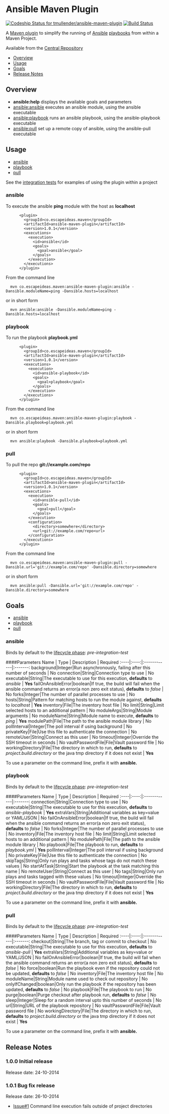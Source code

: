 # Ansible Maven Plugin 

[![Codeship Status for tmullender/ansible-maven-plugin](https://codeship.io/projects/b6180bd0-4127-0132-ff07-7a81632181b7/status?branch=master)](https://codeship.io/projects/44111)
[![Build Status](https://travis-ci.org/tmullender/ansible-maven-plugin.svg?branch=master)](https://travis-ci.org/tmullender/ansible-maven-plugin)

A [Maven plugin](http://maven.apache.org/plugins/index.html) to simplify the running 
of [Ansible](http://docs.ansible.com/) [playbooks](http://docs.ansible.com/playbooks.html) from within a Maven Project.
 
Available from the [Central Repository](http://search.maven.org/#search%7Cga%7C1%7Ca%3A%22ansible-maven-plugin%22)

* [Overview](#overview)
* [Usage](#usage)
* [Goals](#goals)
* [Release Notes](#release-notes)

## Overview

* __ansible:help__ displays the available goals and parameters
* [ansible:ansible](#ansible) executes an ansible module, using the ansible executable
* [ansible:playbook](#playbook) runs an ansible playbook, using the ansible-playbook executable
* [ansible:pull](#pull) set up a remote copy of ansible, using the ansible-pull executable

## Usage

* [ansible](#ansible)
* [playbook](#playbook)
* [pull](#pull)

See the [integration tests](src/it) for examples of using the plugin within a project

### ansible

To execute the ansible __ping__ module with the host as __localhost__

```
      <plugin>
        <groupId>co.escapeideas.maven</groupId>
        <artifactId>ansible-maven-plugin</artifactId>
        <version>1.0.1</version>
        <executions>
          <execution>
            <id>ansible</id>
            <goals>
              <goal>ansible</goal>
            </goals>
          </execution>
        </executions>
      </plugin>
```

From the command line

```
  mvn co.escapeideas.maven:ansible-maven-plugin:ansible -Dansible.moduleName=ping -Dansible.hosts=localhost
``` 
 
 or in short form
 
```
  mvn ansible:ansible -Dansible.moduleName=ping -Dansible.hosts=localhost
```  

### playbook

To run the playbook __playbook.yml__

```
      <plugin>
        <groupId>co.escapeideas.maven</groupId>
        <artifactId>ansible-maven-plugin</artifactId>
        <version>1.0.1</version>
        <executions>
          <execution>
            <id>ansible-playbook</id>
            <goals>
              <goal>playbook</goal>
            </goals>
          </execution>
        </executions>
      </plugin>
```

From the command line

```
  mvn co.escapeideas.maven:ansible-maven-plugin:playbook -Dansible.playbook=playbook.yml 
```  

or in short form

```
  mvn ansible:playbook -Dansible.playbook=playbook.yml 
```  

### pull

To pull the repo __git://example.com/repo__

```
      <plugin>
        <groupId>co.escapeideas.maven</groupId>
        <artifactId>ansible-maven-plugin</artifactId>
        <version>1.0.1</version>
        <executions>
          <execution>
            <id>ansible-pull</id>
            <goals>
              <goal>pull</goal>
            </goals>
          </execution>
          <configuration>
            <directory>somewhere</directory>
            <url>git://example.com/repo<url>
          </configuration>
        </executions>
      </plugin>
```

From the command line

```
  mvn co.escapeideas.maven:ansible-maven-plugin:pull -Dansible.url='git://example.com/repo' -Dansible.directory=somewhere 
```  

or in short form

```
  mvn ansible:pull -Dansible.url='git://example.com/repo' -Dansible.directory=somewhere 
```  


## Goals

* [ansible](#ansible-1)
* [playbook](#playbook-1)
* [pull](#pull-1)

### ansible 

Binds by default to the [lifecycle phase](http://maven.apache.org/ref/current/maven-core/lifecycles.html): _pre-integration-test_

####Parameters
  Name | Type | Description | Required
  :----|:----:|:------------|:-------:
  background|Integer|Run asynchronously, failing after this number of seconds | No
  connection|String|Connection type to use | No
  executable|String|The executable to use for this execution, __defaults__ to _ansible_ | __Yes__
  failOnAnsibleError|boolean|If true, the build will fail when the ansible command returns an error(a non zero exit status), __defaults__ to _false_ | No
  forks|Integer|The number of parallel processes to use | No
  hosts|String|Pattern for matching hosts to run the module against, __defaults__ to _localhost_ | __Yes__
  inventory|File|The inventory host file | No
  limit|String|Limit selected hosts to an additional pattern | No
  moduleArgs|String|Module arguments | No
  moduleName|String|Module name to execute, __defaults__ to _ping_ | __Yes__
  modulePath|File|The path to the ansible module library | No
  pollInterval|Integer|The poll interval if using background | No
  privateKey|File|Use this file to authenticate the connection | No
  remoteUser|String|Connect as this user | No
  timeout|Integer|Override the SSH timeout in seconds | No
  vaultPasswordFile|File|Vault password file | No
  workingDirectory|File|The directory in which to run, __defaults__ to _project.build.directory_ or the java tmp directory if it does not exist | __Yes__
  
To use a parameter on the command line, prefix it with __ansible.__
  
### playbook

Binds by default to the [lifecycle phase](http://maven.apache.org/ref/current/maven-core/lifecycles.html): _pre-integration-test_

####Parameters
  Name | Type | Description | Required
  :----|:----:|:------------|:-------:
  connection|String|Connection type to use | No
  executable|String|The executable to use for this execution, __defaults__ to _ansible-playbook_ | __Yes__
  extraVars|String|Additional variables as key=value or YAML/JSON | No
  failOnAnsibleError|boolean|If true, the build will fail when the ansible command returns an error(a non zero exit status), __defaults__ to _false_ | No
  forks|Integer|The number of parallel processes to use | No
  inventory|File|The inventory host file | No
  limit|String|Limit selected hosts to an additional pattern | No
  modulePath|File|The path to the ansible module library | No
  playbook|File|The playbook to run, __defaults__ to _playbook.yml_ | __Yes__
  pollInterval|Integer|The poll interval if using background | No
  privateKey|File|Use this file to authenticate the connection | No
  skipTags|String|Only run plays and tasks whose tags do not match these values | No
  startAtTask|String|Start the playbook at the task matching this name | No
  remoteUser|String|Connect as this user | No
  tags|String|Only run plays and tasks tagged with these values | No
  timeout|Integer|Override the SSH timeout in seconds | No
  vaultPasswordFile|File|Vault password file | No
  workingDirectory|File|The directory in which to run, __defaults__ to _project.build.directory_ or the java tmp directory if it does not exist | __Yes__

To use a parameter on the command line, prefix it with __ansible.__

### pull

Binds by default to the [lifecycle phase](http://maven.apache.org/ref/current/maven-core/lifecycles.html): _pre-integration-test_

####Parameters
  Name | Type | Description | Required
  :----|:----:|:------------|:-------:
  checkout|String|The branch, tag or commit to checkout | No
  executable|String|The executable to use for this execution, __defaults__ to _ansible-pull_ | __Yes__
  extraVars|String|Additional variables as key=value or YAML/JSON | No
  failOnAnsibleError|boolean|If true, the build will fail when the ansible command returns an error(a non zero exit status), __defaults__ to _false_ | No
  force|boolean|Run the playbook even if the repository could not be updated, __defaults__ to _false_ | No
  inventory|File|The inventory host file | No
  moduleName|String|Module name used to check out repository | No
  onlyIfChanged|boolean|Only run the playbook if the repository has been updated, __defaults__ to _false_ | No
  playbook|File|The playbook to run | No
  purge|boolean|Purge checkout after playbook run, __defaults__ to _false_ | No
  sleep|Integer|Sleep for a random interval upto this number of seconds | No
  url|String|URL of the playbook repository | No
  vaultPasswordFile|File|Vault password file | No
  workingDirectory|File|The directory in which to run, __defaults__ to _project.build.directory_ or the java tmp directory if it does not exist | __Yes__

To use a parameter on the command line, prefix it with __ansible.__

## Release Notes

### 1.0.0 Initial release 
  Release date: 24-10-2014
### 1.0.1 Bug fix release
  Release date: 26-10-2014
  
  * [Issue#1](https://github.com/tmullender/ansible-maven-plugin/issues/1) Command line execution fails outside of project directories

